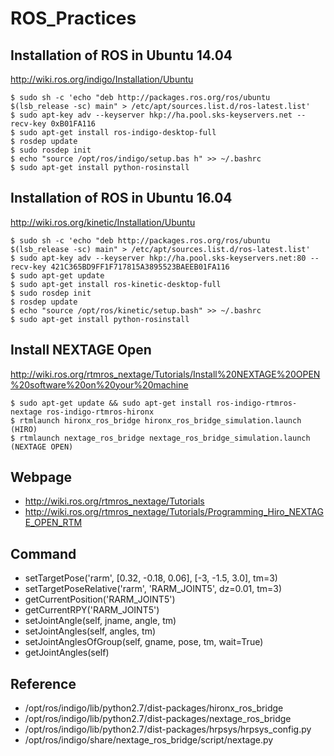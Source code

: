# ROS_Practices

## Installation of ROS in Ubuntu 14.04
http://wiki.ros.org/indigo/Installation/Ubuntu

```
$ sudo sh -c 'echo "deb http://packages.ros.org/ros/ubuntu $(lsb_release -sc) main" > /etc/apt/sources.list.d/ros-latest.list'
$ sudo apt-key adv --keyserver hkp://ha.pool.sks-keyservers.net --recv-key 0xB01FA116
$ sudo apt-get install ros-indigo-desktop-full
$ rosdep update
$ sudo rosdep init
$ echo "source /opt/ros/indigo/setup.bas h" >> ~/.bashrc
$ sudo apt-get install python-rosinstall
```
## Installation of ROS in Ubuntu 16.04
http://wiki.ros.org/kinetic/Installation/Ubuntu
```
$ sudo sh -c 'echo "deb http://packages.ros.org/ros/ubuntu $(lsb_release -sc) main" > /etc/apt/sources.list.d/ros-latest.list'
$ sudo apt-key adv --keyserver hkp://ha.pool.sks-keyservers.net:80 --recv-key 421C365BD9FF1F717815A3895523BAEEB01FA116
$ sudo apt-get update
$ sudo apt-get install ros-kinetic-desktop-full
$ sudo rosdep init
$ rosdep update
$ echo "source /opt/ros/kinetic/setup.bash" >> ~/.bashrc
$ sudo apt-get install python-rosinstall
```

## Install NEXTAGE Open 
http://wiki.ros.org/rtmros_nextage/Tutorials/Install%20NEXTAGE%20OPEN%20software%20on%20your%20machine

```
$ sudo apt-get update && sudo apt-get install ros-indigo-rtmros-nextage ros-indigo-rtmros-hironx
$ rtmlaunch hironx_ros_bridge hironx_ros_bridge_simulation.launch   (HIRO)
$ rtmlaunch nextage_ros_bridge nextage_ros_bridge_simulation.launch (NEXTAGE OPEN)
```

## Webpage
* http://wiki.ros.org/rtmros_nextage/Tutorials
* http://wiki.ros.org/rtmros_nextage/Tutorials/Programming_Hiro_NEXTAGE_OPEN_RTM

## Command
* setTargetPose('rarm', [0.32, -0.18, 0.06], [-3, -1.5, 3.0], tm=3)
* setTargetPoseRelative('rarm', 'RARM_JOINT5', dz=0.01, tm=3)
* getCurrentPosition('RARM_JOINT5')
* getCurrentRPY('RARM_JOINT5')
* setJointAngle(self, jname, angle, tm)
* setJointAngles(self, angles, tm)
* setJointAnglesOfGroup(self, gname, pose, tm, wait=True)
* getJointAngles(self)

## Reference
* /opt/ros/indigo/lib/python2.7/dist-packages/hironx_ros_bridge
* /opt/ros/indigo/lib/python2.7/dist-packages/nextage_ros_bridge
* /opt/ros/indigo/lib/python2.7/dist-packages/hrpsys/hrpsys_config.py
* /opt/ros/indigo/share/nextage_ros_bridge/script/nextage.py
